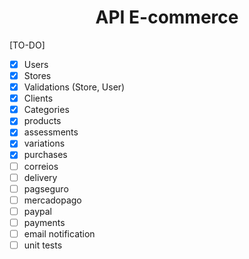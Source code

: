 <h1 align="center"> API E-commerce </h1>

[TO-DO]

- [x]  Users
- [x]  Stores
- [x]  Validations (Store, User)
- [x]  Clients
- [x]  Categories
- [X]  products
- [x]  assessments
- [x]  variations
- [X]  purchases
- [ ]  correios
- [ ]  delivery
- [ ]  pagseguro
- [ ]  mercadopago
- [ ]  paypal
- [ ]  payments
- [ ]  email notification
- [ ]  unit tests